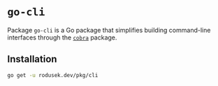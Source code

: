 # `go-cli`

Package `go-cli` is a Go package that simplifies building command-line
interfaces through the [`cobra`] package.

[`cobra`]: https://github.com/spf13/cobra

## Installation

```bash
go get -u rodusek.dev/pkg/cli
```
